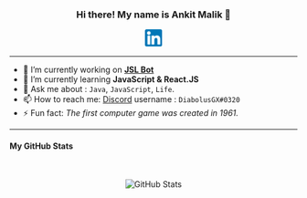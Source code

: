 <h3 align="center"> Hi there! My name is Ankit Malik 👋 </h3>

<p align="center"><a href="https://www.linkedin.com/in/ankitmalik0320/"><img src="/images/linkedin.png" width="30px" height="30px"></a></p>

-----

- 🔭 I’m currently working on [**JSL Bot**](https://github.com/DiabolusGX/JSL)
- 🌱 I’m currently learning **JavaScript & React.JS**
- 💬 Ask me about : `Java`, `JavaScript`, `Life`.
- 📫 How to reach me: [Discord](https://discordapp.com/users/454611998051794954/) username : `DiabolusGX#0320`
- ⚡ Fun fact: *The first computer game was created in 1961.*

-----

<!--- 
- 😄 Pronouns: **He**
- 👯 I’m looking to collaborate on ...
- 🤔 I’m looking for help with ... 
--->

#### My GitHub Stats
<br>
<p align="center">
  <img alt="GitHub Stats" src="https://github-readme-stats.vercel.app/api?username=DiaolusGX&show_icons=true&title_color=9580ff&icon_color=42b463&text_color=9f9f9f&bg_color=282a35" />
</p>
